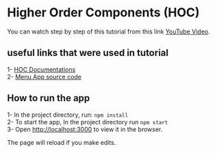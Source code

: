 # Higher Order Components (HOC)

You can watch step by step of this tutorial from this link [YouTube Video](https://youtu.be/leY17OeiHqE).

## useful links that were used in tutorial
1- [HOC Documentations](https://reactjs.org/docs/higher-order-components.html) \
2- [Menu App source code](https://github.com/hamidgh/hamburger-menu)

## How to run the app
1- In the project directory, run: `npm install`\
2- To start the app, In the project directory run `npm start`\
3- Open [http://localhost:3000](http://localhost:3000) to view it in the browser.

The page will reload if you make edits.

